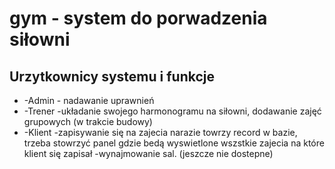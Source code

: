 # gym - system do porwadzenia siłowni

## Urzytkownicy systemu i funkcje
* -Admin - nadawanie uprawnień
* -Trener -układanie swojego harmonogramu na siłowni, dodawanie zajęć grupowych (w trakcie budowy)
* -Klient -zapisywanie się na zajecia narazie towrzy record w bazie, trzeba stowrzyć panel gdzie 
              bedą wyswietlone wszstkie zajecia na które klient się zapisał
          -wynajmowanie sal. (jeszcze nie dostepne) 
